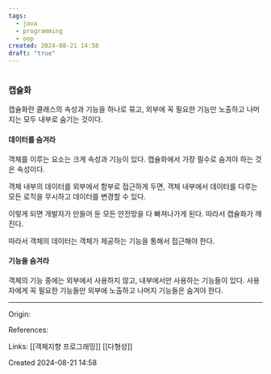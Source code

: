 ```yaml
---
tags:
  - java
  - programming
  - oop
created: 2024-08-21 14:58
draft: "true"
---
```

```table-of-contents
```

### 캡슐화
캡슐화란 클래스의 속성과 기능을 하나로 묶고, 외부에 꼭 필요한 기능만 노출하고 나머지는 모두 내부로 숨기는 것이다.

#### 데이터를 숨겨라
객체를 이루는 요소는 크게 속성과 기능이 있다. 캡슐화에서 가장 필수로 숨겨야 하는 것은 속성이다.

객체 내부의 데이터를 외부에서 함부로 접근하게 두면, 객체 내부에서 데이터를 다루는 모든 로직을 무시하고 데이터를 변경할 수 있다.

이렇게 되면 개발자가 만들어 둔 모든 안전망을 다 빠져나가게 된다. 따라서 캡슐화가 깨진다.

따라서 객체의 데이터는 객체가 제공하는 기능을 통해서 접근해야 한다.

#### 기능을 숨겨라
객체의 기능 중에는 외부에서 사용하지 않고, 내부에서만 사용하는 기능들이 있다. 사용자에게 꼭 필요한 기능들만 외부에 노출하고 나머지 기능들은 숨겨야 한다.

---
Origin: 

References: 

Links: [[객체지향 프로그래밍]] [[다형성]]

Created 2024-08-21 14:58